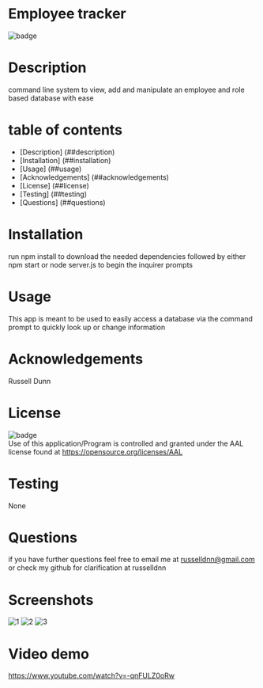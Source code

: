 
  
  # Employee tracker

  ![badge](https://img.shields.io/badge/license-AAL-important)

  # Description

  command line system to view, add and manipulate an employee and role based database with ease

  # table of contents

  - [Description] (##description)
  - [Installation] (##installation)
  - [Usage] (##usage)
  - [Acknowledgements] (##acknowledgements)
  - [License] (##license)
  - [Testing] (##testing)
  - [Questions] (##questions)

  # Installation
  run npm install to download the needed dependencies followed by either npm start or node server.js to begin the inquirer prompts

  # Usage
  This app is meant to be used to easily access a database via the command prompt to quickly look up or change information

  # Acknowledgements
  Russell Dunn

  # License
  ![badge](https://img.shields.io/badge/license-AAL-important)
  <br>
  Use of this application/Program is controlled and granted under the AAL license found at <https://opensource.org/licenses/AAL>

  # Testing
  None

  # Questions
  if you have further questions feel free to email me at russelldnn@gmail.com or check my github for clarification at russelldnn
  
  # Screenshots
  
  ![1](https://user-images.githubusercontent.com/104922988/180673674-6301934e-47f6-490a-8681-a036243ebb34.PNG)
  ![2](https://user-images.githubusercontent.com/104922988/180673684-430412d3-80f2-43a1-bf3f-925dc4c5d364.PNG)
  ![3](https://user-images.githubusercontent.com/104922988/180673691-0ee44c82-0b95-47d8-bc17-fd1298d23ea4.PNG)
  
  # Video demo
  
  https://www.youtube.com/watch?v=-qnFULZ0oRw






